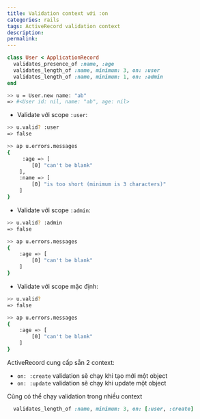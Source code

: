 ```yaml
---
title: Validation context với :on
categories: rails
tags: ActiveRecord validation context
description: 
permalink: 
---
```

```ruby
class User < ApplicationRecord
  validates_presence_of :name, :age
  validates_length_of :name, minimum: 3, on: :user
  validates_length_of :name, minimum: 1, on: :admin
end
```
```bash
>> u = User.new name: "ab"
=> #<User id: nil, name: "ab", age: nil>
```
- Validate với scope `:user`:
``` bash
>> u.valid? :user
=> false

>> ap u.errors.messages
{
     :age => [
        [0] "can't be blank"
    ],
    :name => [
        [0] "is too short (minimum is 3 characters)"
    ]
}
```
- Validate với scope `:admin`:
```bash
>> u.valid? :admin
=> false

>> ap u.errors.messages
{
    :age => [
        [0] "can't be blank"
    ]
}
```
- Validate với scope mặc định:
```bash
>> u.valid?
=> false

>> ap u.errors.messages
{
    :age => [
        [0] "can't be blank"
    ]
}
```

ActiveRecord cung cấp sẵn 2 context:
- `on: :create` validation sẽ chạy khi tạo mới một object
- `on: :update` validation sẽ chạy khi update một object  

Cũng có thể chạy validation trong nhiều context
```ruby
  validates_length_of :name, minimum: 3, on: [:user, :create]
```
